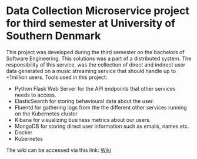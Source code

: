 # Data Collection Microservice project for third semester at University of Southern Denmark

This project was developed during the third semester on the bachelors of Software Engineering. This solutions was a part of a distributed system. The responsibility of this service, was the collection of direct and indirect user data generated on a music streaming service that should handle up to +1million users.
Tools used in this project:
- Python Flask Web Server for the API endpoints that other services needs to access.
- ElasticSearch for storing behavioural data about the user.
- Fluentd for gathering logs from the the different other services running on the Kubernetes cluster
- Kibana for visualizing business metrics about our users.
- MongoDB for storing direct user information such as emails, names etc.
- Docker
- Kubernetes


The wiki can be accessed via this link: [Wiki](https://gitlab.sdu.dk/semester-project-e2021/team-05/template/-/wikis/home) 

